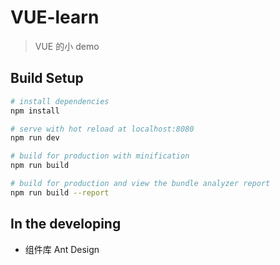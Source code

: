 # VUE-learn

> VUE 的小 demo

## Build Setup

```bash
# install dependencies
npm install

# serve with hot reload at localhost:8080
npm run dev

# build for production with minification
npm run build

# build for production and view the bundle analyzer report
npm run build --report
```

## In the developing

- 组件库 Ant Design 
